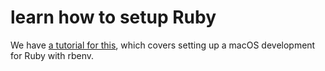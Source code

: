 # learn how to setup Ruby

We have [a tutorial for this](../guides/00-Setup/), which covers setting up a macOS development for Ruby with rbenv.
